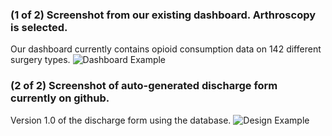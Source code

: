 
### (1 of 2) Screenshot from our existing dashboard. Arthroscopy is selected.
Our dashboard currently contains opioid consumption data on 142 different surgery types.
![Dashboard Example](https://alonmd.github.io/arthroscopy.png)



### (2 of 2) Screenshot of auto-generated discharge form currently on github.
Version 1.0 of the discharge form using the database.
![Design Example](https://alonmd.github.io/discharge.png)
